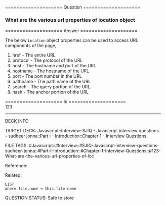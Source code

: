 ==================== Question ====================  

### What are the various url properties of location object  

==================== Answer ====================  

The below `Location` object properties can be used to access URL components of
the page,

1. href - The entire URL
2. protocol - The protocol of the URL
3. host - The hostname and port of the URL
4. hostname - The hostname of the URL
5. port - The port number in the URL
6. pathname - The path name of the URL
7. search - The query portion of the URL
8. hash - The anchor portion of the URL

==================== Id ====================  
123

---

DECK INFO

TARGET DECK: Javascript::Interview::SJIQ - Javascript interview questions - sudheer jonna::Part I - Introduction::Chapter 1 - Interview Questions

FILE TAGS: #Javascript::#Interview::#SJIQ-Javascript-interview-questions-sudheer-jonna::#Part-I-Introduction::#Chapter-1-Interview-Questions::#123-What-are-the-various-url-properties-of-loc

Reference:

Related:

```dataview
LIST
where file.name = this.file.name
```

QUESTION STATUS: Safe to store
